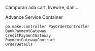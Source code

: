 Campuran ada cart, livewire, dan ...

Advance
Service Container
```
pa make:controller PayOrderController
BankPaymentGateway
CreditPaymentGateway
PaymentGatewayContract
OrderDetails
```
